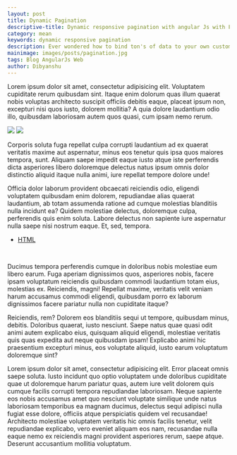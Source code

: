 ```yaml
---
layout: post
title: Dynamic Pagination
descriptive-title: Dynamic responsive pagination with angular Js with Filters
category: mean
keywords: dynamic responsive pagination
description: Ever wondered how to bind ton's of data to your own custom pagination structure ? AngularJs with little bootstrap can be the magic glue you need.
mainimage: images/posts/pagination.jpg
tags: Blog AngularJs Web
author: Dibyanshu
---
```


Lorem ipsum dolor sit amet, consectetur adipisicing elit. Voluptatem cupiditate rerum quibusdam sint. Itaque enim dolorum quas illum quaerat nobis voluptas architecto suscipit officiis debitis eaque, placeat ipsum non, excepturi nisi quos iusto, dolorem mollitia? A quia dolore laudantium odio illo, quibusdam laboriosam autem quos quasi, cum ipsam nemo rerum.


<div class="img"><img src="//dibyanshusinha.github.io/images/pattern1.jpg"> <img src="//dibyanshusinha.github.io/images/pattern1.jpg"></div>

Corporis soluta fuga repellat culpa corrupti laudantium ad ex quaerat veritatis maxime aut aspernatur, minus eos tenetur quis ipsa quos maiores tempora, sunt. Aliquam saepe impedit eaque iusto atque iste perferendis dicta asperiores libero doloremque delectus natus ipsum omnis dolor distinctio aliquid itaque nulla animi, iure repellat tempore dolore unde!

Officia dolor laborum provident obcaecati reiciendis odio, eligendi voluptatem quibusdam enim dolorem, repudiandae alias quaerat laudantium, ab totam assumenda ratione ad cumque molestias blanditiis nulla incidunt ea? Quidem molestiae delectus, doloremque culpa, perferendis quis enim soluta. Labore delectus non sapiente iure aspernatur nulla saepe nisi nostrum eaque. Et, sed, tempora.


<aside class="codeblocks">
  <ul class="tabs">
    <li class="tab"><a class="active" href="#htmls">HTML</a></li>
  </ul>
  <div id="htmls">
    <pre class="line-numbers" data-start="-1" data-src="//dibyanshusinha.github.io/blog-archive.html">
    </pre>
  </div>
</aside>


Ducimus tempora perferendis cumque in doloribus nobis molestiae eum libero earum. Fuga aperiam dignissimos quos, asperiores nobis, facere ipsam voluptatum reiciendis quibusdam commodi laudantium totam eius, molestias ex. Reiciendis, magni! Repellat maxime, veritatis velit veniam harum accusamus commodi eligendi, quibusdam porro ex laborum dignissimos facere pariatur nulla non cupiditate itaque?


Reiciendis, rem? Dolorem eos blanditiis sequi ut tempore, quibusdam minus, debitis. Doloribus quaerat, iusto nesciunt. Saepe natus quae quasi odit animi autem explicabo eius, quisquam aliquid eligendi, molestiae veritatis quis quas expedita aut neque quibusdam ipsam! Explicabo animi hic praesentium excepturi minus, eos voluptate aliquid, iusto earum voluptatum doloremque sint?


Lorem ipsum dolor sit amet, consectetur adipisicing elit. Error placeat omnis saepe soluta. Iusto incidunt quo optio voluptatem unde doloribus cupiditate quae ut doloremque harum pariatur quas, autem iure velit dolorem quis cumque facilis corrupti tempora repudiandae laboriosam. Neque sapiente eos nobis accusamus amet quo nesciunt voluptate similique unde natus laboriosam temporibus ea magnam ducimus, delectus sequi adipisci nulla fugiat esse dolore, officiis atque perspiciatis quidem vel recusandae! Architecto molestiae voluptatem veritatis hic omnis facilis tenetur, velit repudiandae explicabo, vero eveniet aliquam eos nam, recusandae nulla eaque nemo ex reiciendis magni provident asperiores rerum, saepe atque. Deserunt accusantium mollitia voluptatum.
